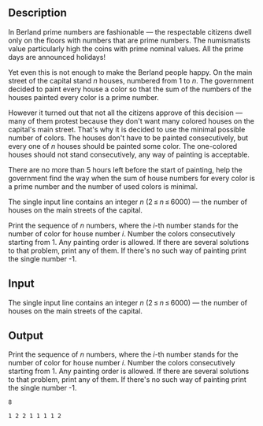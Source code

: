 ## Description

<div><p>In Berland prime numbers are fashionable — the respectable citizens dwell only on the floors with numbers that are prime numbers. The numismatists value particularly high the coins with prime nominal values. All the prime days are announced holidays!</p><p>Yet even this is not enough to make the Berland people happy. On the main street of the capital stand <span class="tex-span"><i>n</i></span> houses, numbered from 1 to <span class="tex-span"><i>n</i></span>. The government decided to paint every house a color so that the sum of the numbers of the houses painted every color is a prime number.</p><p>However it turned out that not all the citizens approve of this decision — many of them protest because they don't want many colored houses on the capital's main street. That's why it is decided to use the minimal possible number of colors. The houses don't have to be painted consecutively, but every one of <span class="tex-span"><i>n</i></span> houses should be painted some color. The one-colored houses should not stand consecutively, any way of painting is acceptable.</p><p>There are no more than 5 hours left before the start of painting, help the government find the way when the sum of house numbers for every color is a prime number and the number of used colors is minimal. </p></div><div class="input-specification"><p>The single input line contains an integer <span class="tex-span"><i>n</i></span> (<span class="tex-span">2 ≤ <i>n</i> ≤ 6000</span>) — the number of houses on the main streets of the capital.</p></div><div class="output-specification"><p>Print the sequence of <span class="tex-span"><i>n</i></span> numbers, where the <span class="tex-span"><i>i</i></span>-th number stands for the number of color for house number <span class="tex-span"><i>i</i></span>. Number the colors consecutively starting from 1. Any painting order is allowed. If there are several solutions to that problem, print any of them. If there's no such way of painting print the single number <span class="tex-font-style-tt">-1</span>.</p></div>

## Input

<p>The single input line contains an integer <span class="tex-span"><i>n</i></span> (<span class="tex-span">2 ≤ <i>n</i> ≤ 6000</span>) — the number of houses on the main streets of the capital.</p>

## Output

<p>Print the sequence of <span class="tex-span"><i>n</i></span> numbers, where the <span class="tex-span"><i>i</i></span>-th number stands for the number of color for house number <span class="tex-span"><i>i</i></span>. Number the colors consecutively starting from 1. Any painting order is allowed. If there are several solutions to that problem, print any of them. If there's no such way of painting print the single number <span class="tex-font-style-tt">-1</span>.</p>





```input1
8
```




```output1
1 2 2 1 1 1 1 2
```


